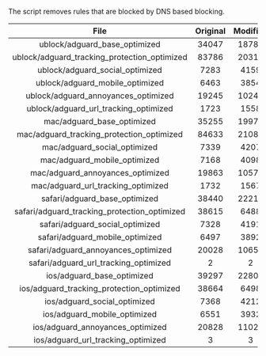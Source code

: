 The script removes rules that are blocked by DNS based blocking.


| File | Original | Modified |
|:----:|:-----:|:-----:|
| ublock/adguard_base_optimized | 34047 | 18789 |
| ublock/adguard_tracking_protection_optimized | 83786 | 20311 |
| ublock/adguard_social_optimized | 7283 | 4159 |
| ublock/adguard_mobile_optimized | 6463 | 3854 |
| ublock/adguard_annoyances_optimized | 19245 | 10245 |
| ublock/adguard_url_tracking_optimized | 1723 | 1558 |
| mac/adguard_base_optimized | 35255 | 19974 |
| mac/adguard_tracking_protection_optimized | 84633 | 21084 |
| mac/adguard_social_optimized | 7339 | 4207 |
| mac/adguard_mobile_optimized | 7168 | 4098 |
| mac/adguard_annoyances_optimized | 19863 | 10575 |
| mac/adguard_url_tracking_optimized | 1732 | 1567 |
| safari/adguard_base_optimized | 38440 | 22213 |
| safari/adguard_tracking_protection_optimized | 38615 | 6488 |
| safari/adguard_social_optimized | 7328 | 4191 |
| safari/adguard_mobile_optimized | 6497 | 3892 |
| safari/adguard_annoyances_optimized | 20028 | 10655 |
| safari/adguard_url_tracking_optimized | 2 | 2 |
| ios/adguard_base_optimized | 39297 | 22804 |
| ios/adguard_tracking_protection_optimized | 38664 | 6498 |
| ios/adguard_social_optimized | 7368 | 4212 |
| ios/adguard_mobile_optimized | 6551 | 3932 |
| ios/adguard_annoyances_optimized | 20828 | 11027 |
| ios/adguard_url_tracking_optimized | 3 | 3 |